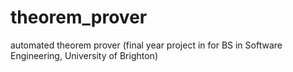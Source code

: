 theorem_prover
==============

automated theorem prover (final year project in for BS in Software Engineering, University of Brighton) 
